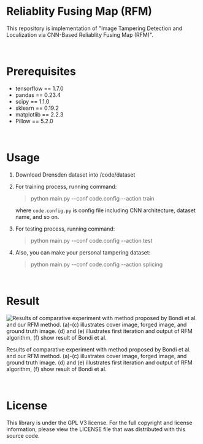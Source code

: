 # Reliablity Fusing Map (RFM)

This repository is implementation of "Image Tampering Detection and Localization via CNN-Based Reliablity Fusing Map (RFM)".

<br>

# Prerequisites

* tensorflow == 1.7.0
* pandas == 0.23.4
* scipy == 1.1.0
* sklearn == 0.19.2
* matplotlib == 2.2.3
* Pillow == 5.2.0

<br>

# Usage

1. Download Drensden dataset into /code/dataset

2. For training process, running command:

   > python main.py --conf code.config --action train

   where `code.config.py` is config file including CNN architecture, dataset name, and so on.

3. For testing process, running command:

   > python main.py --conf code.config --action test

4. Also, you can make your personal tampering dataset:

   > python main.py --conf code.config --action splicing

<br>

# Result



![Results of comparative experiment with method proposed by Bondi et al. and our RFM method. (a)-(c) illustrates cover image, forged image, and ground truth image. (d) and (e) illustrates first iteration and output of RFM algorithm, (f) show result of Bondi et al.](https://github.com/grasses/Tampering-Detection-and-Localization/blob/master/static/result-2.jpg?raw=true)



Results of comparative experiment with method proposed by Bondi et al. and our RFM method. (a)-(c) illustrates cover image, forged image, and ground truth image. (d) and (e) illustrates first iteration and output of RFM algorithm, (f) show result of Bondi et al.

<br>

# License

This library is under the GPL V3 license. For the full copyright and license information, please view the LICENSE file that was distributed with this source code.